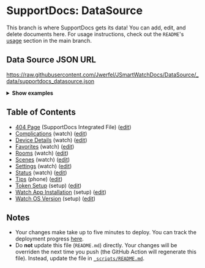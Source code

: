 # SupportDocs: DataSource
This branch is where SupportDocs gets its data! You can add, edit, and delete documents here. For usage instructions, check out the `README`'s [usage](https://github.com/aheze/SupportDocs#using-the-github-repo) section in the main branch.

## Data Source JSON URL
<a href="https://raw.githubusercontent.com/Jwerfel/JSmartWatchDocs/DataSource/_data/supportdocs_datasource.json">https://raw.githubusercontent.com/Jwerfel/JSmartWatchDocs/DataSource/_data/supportdocs_datasource.json</a>

<details>
<summary><strong>Show examples</strong></summary>

<hr>

### SwiftUI
```swift
struct SwiftUIExampleView_MinimalCode: View {
    let dataSource = URL(string: "https://raw.githubusercontent.com/Jwerfel/JSmartWatchDocs/DataSource/_data/supportdocs_datasource.json")!
    @State var supportDocsPresented = false
    
    var body: some View {
        Button("Present SupportDocs from SwiftUI!") { supportDocsPresented = true }
        .sheet(isPresented: $supportDocsPresented, content: {
            SupportDocsView(dataSource: dataSource, isPresented: $supportDocsPresented)
        })
    }
}
```

### UIKit
```swift
class UIKitExampleController_MinimalCode: UIViewController {
    /**
    Connect this inside the storyboard.
    
    This is just for demo purposes, so it's not connected yet.
    */
    @IBAction func presentButtonPressed(_ sender: Any) {
        let dataSource = URL(string: "https://raw.githubusercontent.com/Jwerfel/JSmartWatchDocs/DataSource/_data/supportdocs_datasource.json")!
    
        let supportDocsViewController = SupportDocsViewController(dataSource: dataSource)
        self.present(supportDocsViewController, animated: true, completion: nil)
    }
}
```

<hr>

</details>

## Table of Contents
- [404 Page](https://Jwerfel.github.io/JSmartWatchDocs/404) (SupportDocs Integrated File) ([edit](https://github.com/Jwerfel/JSmartWatchDocs/edit/DataSource/JSmartWatchDocs/404.md))
- [Complications](https://Jwerfel.github.io/JSmartWatchDocs/Watch/Complications) (watch) ([edit](https://github.com/Jwerfel/JSmartWatchDocs/edit/DataSource/Watch/Complications.md))
- [Device Details](https://Jwerfel.github.io/JSmartWatchDocs/Watch/DeviceDetails) (watch) ([edit](https://github.com/Jwerfel/JSmartWatchDocs/edit/DataSource/Watch/DeviceDetails.md))
- [Favorites](https://Jwerfel.github.io/JSmartWatchDocs/Watch/Favorites) (watch) ([edit](https://github.com/Jwerfel/JSmartWatchDocs/edit/DataSource/Watch/Favorites.md))
- [Rooms](https://Jwerfel.github.io/JSmartWatchDocs/Watch/Rooms) (watch) ([edit](https://github.com/Jwerfel/JSmartWatchDocs/edit/DataSource/Watch/Rooms.md))
- [Scenes](https://Jwerfel.github.io/JSmartWatchDocs/Watch/Scenes) (watch) ([edit](https://github.com/Jwerfel/JSmartWatchDocs/edit/DataSource/Watch/Scenes.md))
- [Settings](https://Jwerfel.github.io/JSmartWatchDocs/Watch/Settings) (watch) ([edit](https://github.com/Jwerfel/JSmartWatchDocs/edit/DataSource/Watch/Settings.md))
- [Status](https://Jwerfel.github.io/JSmartWatchDocs/Watch/Status) (watch) ([edit](https://github.com/Jwerfel/JSmartWatchDocs/edit/DataSource/Watch/Status.md))
- [Tips](https://Jwerfel.github.io/JSmartWatchDocs/Phone/Tips) (phone) ([edit](https://github.com/Jwerfel/JSmartWatchDocs/edit/DataSource/Phone/Tips.md))
- [Token Setup](https://Jwerfel.github.io/JSmartWatchDocs/Setup/TokenSetup) (setup) ([edit](https://github.com/Jwerfel/JSmartWatchDocs/edit/DataSource/Setup/TokenSetup.md))
- [Watch App Installation](https://Jwerfel.github.io/JSmartWatchDocs/Setup/WatchAppInstall) (setup) ([edit](https://github.com/Jwerfel/JSmartWatchDocs/edit/DataSource/Setup/WatchAppInstall.md))
- [Watch OS Version](https://Jwerfel.github.io/JSmartWatchDocs/Setup/WatchOSVersion) (setup) ([edit](https://github.com/Jwerfel/JSmartWatchDocs/edit/DataSource/Setup/WatchOSVersion.md))


## Notes
- Your changes make take up to five minutes to deploy. You can track the deployment progress [here](https://github.com/Jwerfel/JSmartWatchDocs/deployments/activity_log?environment=github-pages).
- Do **not** update this file (`README.md`) directly. Your changes will be overriden the next time you push (the GitHub Action will regenerate this file). Instead, update the file in [`_scripts/README.md`](https://github.com/Jwerfel/JSmartWatchDocs/edit/DataSource/_scripts/README.md). 